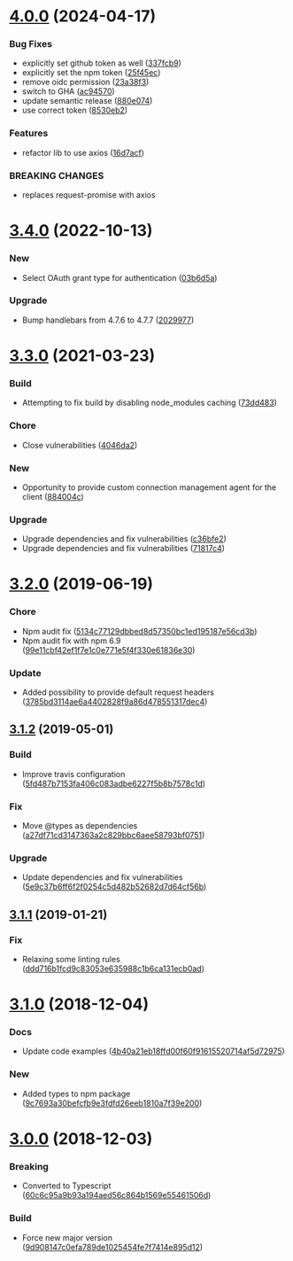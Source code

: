 # [4.0.0](https://github.com/trustpilot/node-trustpilot/compare/v3.4.0...v4.0.0) (2024-04-17)


### Bug Fixes

* explicitly set github token as well ([337fcb9](https://github.com/trustpilot/node-trustpilot/commit/337fcb9d4ccd06eb2acc3af6d0bf955e3988aeec))
* explicitly set the npm token ([25f45ec](https://github.com/trustpilot/node-trustpilot/commit/25f45ecf6eef1fdb3682b2f4c2cb88f4cf16caea))
* remove oidc permission ([23a38f3](https://github.com/trustpilot/node-trustpilot/commit/23a38f30a0b9b27e1c7ce3cf23bf15d5836cdd9d))
* switch to GHA ([ac94570](https://github.com/trustpilot/node-trustpilot/commit/ac945701b81ad3ffaf1c9a945da74666785d939a))
* update semantic release ([880e074](https://github.com/trustpilot/node-trustpilot/commit/880e074569fadc5904ad0815104773edebc48990))
* use correct token ([8530eb2](https://github.com/trustpilot/node-trustpilot/commit/8530eb2566a7bb4578ff651e9dd586a22ae25c2e))


### Features

* refactor lib to use axios ([16d7acf](https://github.com/trustpilot/node-trustpilot/commit/16d7acf8ec4a41ed30f4b1086c4888b890258db6))


### BREAKING CHANGES

* replaces request-promise with axios

# [3.4.0](https://github.com/trustpilot/node-trustpilot/compare/v3.3.0...v3.4.0) (2022-10-13)


### New

* Select OAuth grant type for authentication ([03b6d5a](https://github.com/trustpilot/node-trustpilot/commit/03b6d5ababcb200a40bef6bc685cd0efa0ac6c6a))

### Upgrade

* Bump handlebars from 4.7.6 to 4.7.7 ([2029977](https://github.com/trustpilot/node-trustpilot/commit/202997720447303b8d9af7630cc72574da54c859))

# [3.3.0](https://github.com/trustpilot/node-trustpilot/compare/v3.2.0...v3.3.0) (2021-03-23)


### Build

* Attempting to fix build by disabling node_modules caching ([73dd483](https://github.com/trustpilot/node-trustpilot/commit/73dd4835256b7c40a11517da47febc00af9670ec))

### Chore

* Close vulnerabilities ([4046da2](https://github.com/trustpilot/node-trustpilot/commit/4046da29423154ef12349b277d1b817ea01274df))

### New

* Opportunity to provide custom connection management agent for the client ([884004c](https://github.com/trustpilot/node-trustpilot/commit/884004c5a18111df464339be8ad0083844e59a29))

### Upgrade

* Upgrade dependencies and fix vulnerabilities ([c36bfe2](https://github.com/trustpilot/node-trustpilot/commit/c36bfe22890952579aa813b1a5fec1c9bf1037dc))
* Upgrade dependencies and fix vulnerabilities ([71817c4](https://github.com/trustpilot/node-trustpilot/commit/71817c4ce07ae348c87df2247d9051717064cb57))

# [3.2.0](https://github.com/trustpilot/node-trustpilot/compare/v3.1.2...v3.2.0) (2019-06-19)

### Chore

- Npm audit fix ([5134c77129dbbed8d57350bc1ed195187e56cd3b](https://github.com/trustpilot/node-trustpilot/commit/5134c77129dbbed8d57350bc1ed195187e56cd3b))
- Npm audit fix with npm 6.9 ([99e11cbf42ef1f7e1c0e771e5f4f330e61836e30](https://github.com/trustpilot/node-trustpilot/commit/99e11cbf42ef1f7e1c0e771e5f4f330e61836e30))

### Update

- Added possibility to provide default request headers ([3785bd3114ae6a4402828f9a86d478551317dec4](https://github.com/trustpilot/node-trustpilot/commit/3785bd3114ae6a4402828f9a86d478551317dec4))

## [3.1.2](https://github.com/trustpilot/node-trustpilot/compare/v3.1.1...v3.1.2) (2019-05-01)

### Build

- Improve travis configuration ([5fd487b7153fa406c083adbe6227f5b8b7578c1d](https://github.com/trustpilot/node-trustpilot/commit/5fd487b7153fa406c083adbe6227f5b8b7578c1d))

### Fix

- Move @types as dependencies ([a27df71cd3147363a2c829bbc6aee58793bf0751](https://github.com/trustpilot/node-trustpilot/commit/a27df71cd3147363a2c829bbc6aee58793bf0751))

### Upgrade

- Update dependencies and fix vulnerabilities ([5e9c37b6ff6f2f0254c5d482b52682d7d64cf56b](https://github.com/trustpilot/node-trustpilot/commit/5e9c37b6ff6f2f0254c5d482b52682d7d64cf56b))

## [3.1.1](https://github.com/trustpilot/node-trustpilot/compare/v3.1.0...v3.1.1) (2019-01-21)

### Fix

- Relaxing some linting rules ([ddd716b1fcd9c83053e635988c1b6ca131ecb0ad](https://github.com/trustpilot/node-trustpilot/commit/ddd716b1fcd9c83053e635988c1b6ca131ecb0ad))

# [3.1.0](https://github.com/trustpilot/node-trustpilot/compare/v3.0.0...v3.1.0) (2018-12-04)

### Docs

- Update code examples ([4b40a21eb18ffd00f60f91615520714af5d72975](https://github.com/trustpilot/node-trustpilot/commit/4b40a21eb18ffd00f60f91615520714af5d72975))

### New

- Added types to npm package ([9c7693a30befcfb9e3fdfd26eeb1810a7f39e200](https://github.com/trustpilot/node-trustpilot/commit/9c7693a30befcfb9e3fdfd26eeb1810a7f39e200))

# [3.0.0](https://github.com/trustpilot/node-trustpilot/compare/v2.2.0...v3.0.0) (2018-12-03)

### Breaking

- Converted to Typescript ([60c6c95a9b93a194aed56c864b1569e55461506d](https://github.com/trustpilot/node-trustpilot/commit/60c6c95a9b93a194aed56c864b1569e55461506d))

### Build

- Force new major version ([9d908147c0efa789de1025454fe7f7414e895d12](https://github.com/trustpilot/node-trustpilot/commit/9d908147c0efa789de1025454fe7f7414e895d12))
